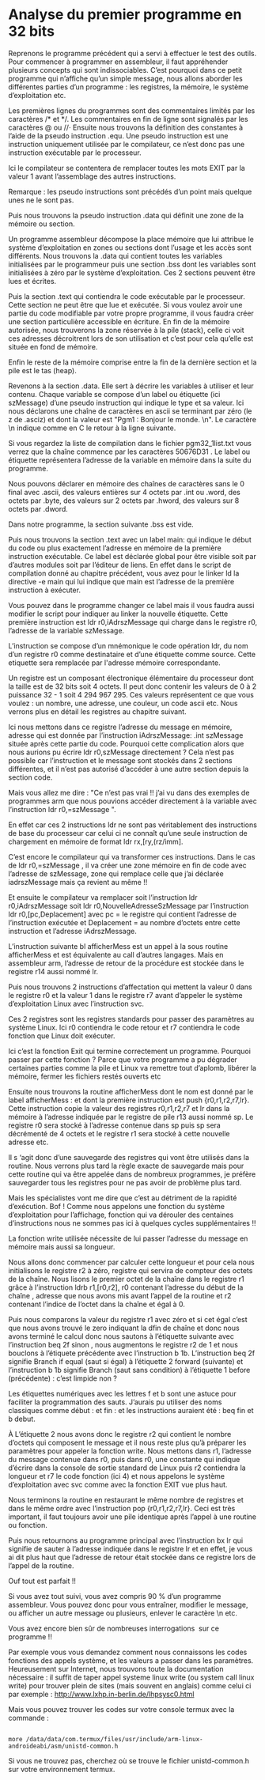 # Analyse du premier programme en 32 bits
Reprenons le programme précédent qui a servi à effectuer le test des outils.
Pour commencer à programmer en assembleur, il faut appréhender plusieurs concepts qui sont indissociables.
C’est pourquoi dans ce petit programme qui n’affiche qu’un simple message, nous allons aborder les différentes parties d’un programme : les registres, la mémoire, le système d’exploitation etc.

Les premières lignes du programmes sont des commentaires limités par les caractères /* et */. Les commentaires en fin de ligne sont signalés par les caractères @ ou //·
Ensuite nous trouvons la définition des constantes à l’aide de la pseudo instruction .equ. Une pseudo instruction est une instruction uniquement utilisée par le compilateur, ce n’est donc pas une instruction exécutable par le processeur.

Ici le compilateur se contentera de remplacer toutes les mots EXIT par la valeur 1 avant l’assemblage des autres instructions.

Remarque : les pseudo instructions sont précédés d’un point mais quelque unes ne le sont pas.

Puis nous trouvons la pseudo instruction .data qui définit une zone de la mémoire ou section.

Un programme assembleur décompose la place mémoire que lui attribue le système d’exploitation en zones ou sections dont l’usage et les accès sont différents. 
Nous trouvons la .data qui contient toutes les variables initialisées par le programmeur puis une section .bss dont les variables sont initialisées à zéro par le système d’exploitation. Ces 2 sections peuvent être lues et écrites.

Puis la section .text qui contiendra le code exécutable par le processeur. Cette section ne peut être que lue et exécutée. Si vous voulez avoir une partie du code modifiable par votre propre programme, il vous faudra créer une section particulière accessible en écriture.
En fin de la mémoire autorisée, nous trouverons la zone réservée à la pile (stack), celle ci voit ces adresses décroitrent lors de son utilisation et c’est pour cela qu’elle est située en fond de mémoire. 

Enfin le reste de la mémoire comprise entre la fin de la dernière section et la pile est le tas (heap).

Revenons à la section .data. Elle sert à décrire les variables à utiliser et leur contenu. Chaque variable se compose d’un label ou étiquette (ici szMessage) d’une pseudo instruction qui indique le type et sa valeur. Ici nous déclarons une chaîne de caractères en ascii se terminant par zéro (le z de .asciz) et dont la valeur est "Pgm1 : Bonjour le monde. \n". Le caractère \n indique comme en C le retour à la ligne suivante.

Si vous regardez la liste de compilation dans le fichier  pgm32_1list.txt vous verrez que la chaîne commence par les caractères  50676D31 .
Le label ou étiquette représentera l’adresse de la variable en mémoire dans la suite du programme.

Nous pouvons déclarer en mémoire des chaînes de caractères sans le 0 final avec .ascii, des valeurs entières sur 4 octets par .int ou .word, des octets par .byte, des valeurs sur 2 octets par .hword, des valeurs sur 8 octets par .dword.

Dans notre programme, la section suivante .bss est vide.

Puis nous trouvons la section .text avec un label main: qui indique le début du code ou plus exactement l’adresse en mémoire de la première instruction exécutable. Ce label est déclarée global pour être visible soit par d’autres modules soit par l’éditeur de liens. En effet dans le script de compilation donné au chapitre précédent, vous avez pour le linker ld la directive -e main qui lui indique que main est l’adresse de la première instruction à exécuter. 

Vous pouvez dans le programme changer ce label mais il vous faudra aussi modifier le script pour indiquer au linker la nouvelle étiquette.
Cette première instruction est ldr r0,iAdrszMessage qui charge dans le registre r0, l’adresse de la variable szMessage.

L’instruction se compose d’un mnémonique le code opération ldr, du nom d’un registre r0 comme destinataire et d’une étiquette comme source. Cette etiquette sera remplacée par l'adresse mémoire correspondante.

Un registre est un composant électronique élémentaire du processeur dont la taille est de 32 bits soit 4 octets. Il peut donc contenir les valeurs de 0 à 2 puissance 32 - 1 soit 4 294 967 295. Ces valeurs représentent ce que vous voulez : un nombre, une adresse, une couleur, un code ascii etc. Nous verrons plus en détail les registres au chapitre suivant.

Ici nous mettons dans ce registre l’adresse du message en mémoire, adresse qui est donnée par l’instruction iAdrszMessage: .int szMessage située après cette partie du code. Pourquoi cette complication alors que nous aurions pu écrire ldr r0,szMessage directement ? Cela n’est pas possible car l’instruction et le message sont stockés dans 2 sections différentes, et il n’est pas autorisé d’accéder à une autre section depuis la section code.

Mais vous allez me dire : "Ce n’est pas vrai !! j’ai vu dans des exemples de programmes arm que nous pouvions accéder directement à la variable avec l’instruction ldr r0,=szMessage ".

En effet car ces 2 instructions ldr ne sont pas véritablement des instructions de base du processeur car celui ci ne connaît qu’une seule instruction de chargement en mémoire de format ldr rx,[ry,(rz/imm]. 

C’est encore le compilateur qui va transformer ces instructions. Dans le cas de ldr r0,=szMessage , il va créer une zone mémoire en fin de code avec l’adresse de szMessage, zone qui remplace celle que j’ai déclarée iadrszMessage mais ça revient au même !!

Et ensuite le compilateur va remplacer soit l’instruction ldr r0,iAdrszMessage soit ldr r0,NouvelleAdresseSzMessage par l’instruction ldr r0,[pc,Deplacement] avec pc = le registre qui contient l’adresse de l’instruction exécutée et Deplacement = au nombre d’octets entre cette instruction et l’adresse  iAdrszMessage.

L’instruction suivante bl afficherMess est un appel à la sous routine afficherMess et est équivalente au call d’autres langages. Mais en assembleur arm, l’adresse de retour de la procédure est stockée dans le registre r14 aussi nommé  lr.

Puis nous trouvons 2 instructions d’affectation qui mettent la valeur 0 dans le registre r0 et la valeur 1 dans le registre r7 avant d’appeler le système d’exploitation Linux avec l’instruction svc. 

Ces 2 registres sont les registres standards pour passer des paramètres au système Linux. Ici r0 contiendra le code retour et r7 contiendra le code fonction que Linux doit exécuter. 

Ici c’est la fonction Exit qui termine correctement un programme. Pourquoi passer par cette fonction ? Parce que votre programme a pu dégrader certaines parties comme la pile et Linux va remettre tout d’aplomb, libérer la mémoire, fermer les fichiers restés ouverts etc 

Ensuite nous trouvons la routine afficherMess dont le nom est donné par le label afficherMess : et dont la première instruction est push {r0,r1,r2,r7,lr}.
Cette instruction copie la valeur des registres r0,r1,r2,r7 et lr dans la mémoire à l’adresse indiquée par le registre de pile r13 aussi nommé sp. Le registre r0 sera stocké à l’adresse contenue dans sp puis sp sera décrémenté de 4 octets et le registre r1 sera stocké à cette nouvelle adresse etc.

Il s ‘agit donc d’une sauvegarde des registres qui vont être utilisés dans la routine. Nous verrons plus tard la règle exacte de sauvegarde mais  pour cette routine qui va être appelée dans de nombreux programmes, je préfère sauvegarder tous les registres pour ne pas avoir de problème plus tard. 

Mais les spécialistes vont me dire que c’est au détriment de la rapidité d’exécution. Bof ! Comme nous appelons une fonction du système d’exploitation pour l’affichage, fonction qui va dérouler des centaines d’instructions nous ne sommes pas ici à quelques cycles supplémentaires !!

La fonction write utilisée nécessite de lui passer l’adresse du message en mémoire mais aussi sa longueur. 

Nous allons donc commencer par calculer cette longueur et pour cela nous initialisons le registre r2 à zéro, registre qui servira de compteur des octets de la chaîne.
Nous lisons le premier octet de la chaîne  dans le registre r1 grâce à l’instruction ldrb r1,[r0,r2], r0 contenant l’adresse du début de la chaîne , adresse que nous avons mis avant l’appel de la routine et r2 contenant l’indice de l’octet dans la chaîne et égal à  0.

Puis nous comparons la valeur du  registre r1 avec zéro et si cet égal c’est que nous avons trouvé le zero indiquant la dfin de chaîne et donc nous avons terminé le calcul donc nous sautons à l’étiquette suivante avec l’instruction beq 2f  sinon , nous augmentons le registre r2 de 1 et nous bouclons à l’étiquete précédente avec l’instruction b 1b.
L’instruction beq 2f signifie Branch if equal (saut si égal) à l’étiquette 2 forward (suivante) et l’instruction b 1b signifie Branch (saut sans condition) à l’étiquette 1 before (précédente) : c’est limpide non ?

Les étiquettes numériques avec les lettres f et b sont une astuce pour faciliter la programmation des sauts. J’aurais pu utiliser des noms classiques comme début : et fin : et les instructions auraient été : beq fin et b debut.

À L’étiquette 2 nous avons donc le registre r2 qui contient le nombre d’octets qui composent le message et il nous reste plus qu’à préparer les paramètres pour appeler la fonction write. Nous mettons dans r1, l’adresse du message contenue dans r0, puis dans r0, une constante qui indique d’écrire dans la console de sortie standard de Linux puis r2 contiendra la longueur et r7 le code fonction (ici 4) et nous appelons le système d’exploitation avec svc comme avec la fonction EXIT vue plus haut.

Nous terminons la routine en restaurant le même nombre de registres et dans le même ordre avec l’instruction pop {r0,r1,r2,r7,lr}. Ceci est très important, il faut toujours avoir une pile identique après l’appel à une routine ou fonction.

Puis nous retournons au programme principal avec l’instruction bx lr qui signifie de sauter à l’adresse indiquée dans le registre lr et en effet, je vous ai dit plus haut que l’adresse de retour était stockée dans ce registre lors de l’appel de la routine.

Ouf tout est parfait !! 

Si vous avez tout suivi, vous avez compris 90 % d’un programme assembleur. Vous pouvez donc pour vous entraîner, modifier le message, ou afficher un autre message ou plusieurs, enlever le caractère \n etc.

Vous avez encore bien sûr de nombreuses interrogations  sur ce programme !! 

Par exemple vous vous demandez comment nous connaissons les codes fonctions des appels système, et les valeurs a passer dans les paramètres. Heureusement sur Internet, nous trouvons toute la documentation nécessaire : il suffit de taper appel systeme linux write (ou system call linux write) pour trouver plein de sites (mais souvent en anglais) comme celui ci par exemple :
http://www.lxhp.in-berlin.de/lhpsysc0.html

Mais vous pouvez trouver les codes sur votre console termux avec la commande :

```shell

more /data/data/com.termux/files/usr/include/arm-linux-androideabi/asm/unistd-common.h

```

Si vous ne trouvez pas, cherchez où se trouve le fichier unistd-common.h sur votre environnement termux.

